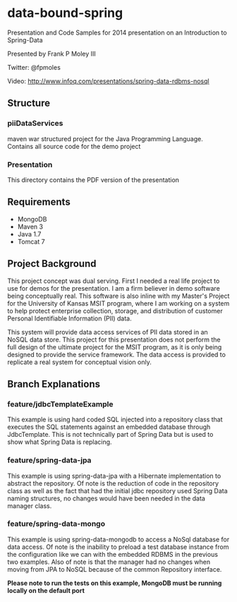 # data-bound-spring #

Presentation and Code Samples for 2014 presentation on an Introduction to Spring-Data

Presented by Frank P Moley III

Twitter: @fpmoles

Video: http://www.infoq.com/presentations/spring-data-rdbms-nosql

## Structure ##

### piiDataServices ###
maven war structured project for the Java Programming Language. Contains all source code for the demo project

### Presentation ###
This directory contains the PDF version of the presentation


## Requirements ##
* MongoDB
* Maven 3
* Java 1.7
* Tomcat 7


## Project Background ##
This project concept was dual serving. First I needed a real life project to use for demos for the presentation. I am a firm believer in demo software being conceptually real.
This software is also inline with my Master's Project for the University of Kansas MSIT program, where I am working on a system to help protect enterprise collection, storage,
and distribution of customer Personal Identifiable Information (PII) data.

This system will provide data access services of PII data stored in an NoSQL data store. This project for this presentation does not perform the full design of the ultimate
project for the MSIT program, as it is only being designed to provide the service framework. The data access is provided to replicate a real system for conceptual vision only.

## Branch Explanations

### feature/jdbcTemplateExample
This example is using hard coded SQL injected into a repository class that executes the SQL statements against an embedded database through JdbcTemplate. This is not technically
 part of Spring Data but is used to show what Spring Data is replacing.

### feature/spring-data-jpa
This example is using spring-data-jpa with a Hibernate implementation to abstract the repository. Of note is the reduction of code in the repository class as well as the fact
that had the initial jdbc repository used Spring Data naming structures, no changes would have been needed in the data manager class.

### feature/spring-data-mongo
This example is using spring-data-mongodb to access a NoSql database for data access. Of note is the inability to preload a test database instance from the configuration like we
 can with the embedded RDBMS in the previous two examples. Also of note is that the manager had no changes when moving from JPA to NoSQL because of the common Repository interface.

 **Please note to run the tests on this example, MongoDB must be running locally on the default port**
